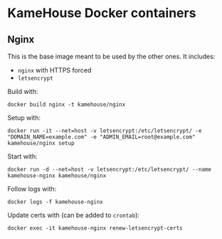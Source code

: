 # KameHouse Docker containers

## Nginx

This is the base image meant to be used by the other ones. It includes:

* `nginx` with HTTPS forced
* `letsencrypt`

Build with:
```shell
docker build nginx -t kamehouse/nginx
```

Setup with:
```shell
docker run -it --net=host -v letsencrypt:/etc/letsencrypt/ -e "DOMAIN_NAME=example.com" -e "ADMIN_EMAIL=root@example.com" kamehouse/nginx setup
```

Start with:
```shell
docker run -d --net=host -v letsencrypt:/etc/letsencrypt/ --name kamehouse-nginx kamehouse/nginx
```

Follow logs with:
```shell
docker logs -f kamehouse-nginx
```

Update certs with (can be added to `crontab`):
```shell
docker exec -it kamehouse-nginx renew-letsencrypt-certs
```
